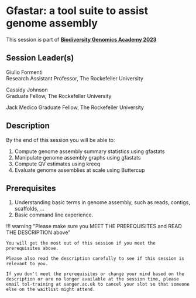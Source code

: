 # Gfastar: a tool suite to assist genome assembly

This session is part of [**Biodiversity Genomics Academy 2023**](https://BGA23.org)

## Session Leader(s)

Giulio Formenti  
Research Assistant Professor, The Rockefeller University

Cassidy Johnson  
Graduate Fellow, The Rockefeller University

Jack Medico
Graduate Fellow, The Rockefeller University

## Description

By the end of this session you will be able to:

1. Compute genome assembly summary statistics using gfastats
2. Manipulate genome assembly graphs using gfastats
3. Compute QV estimates using kreeq
4. Evaluate genome assemblies at scale using Buttercup

## Prerequisites

1. Understanding basic terms in genome assembly, such as reads, contigs, scaffolds, ...
2. Basic command line experience.

!!! warning "Please make sure you MEET THE PREREQUISITES and READ THE DESCRIPTION above"

    You will get the most out of this session if you meet the prerequisites above.

    Please also read the description carefully to see if this session is relevant to you.
    
    If you don't meet the prerequisites or change your mind based on the description or are no longer available at the session time, please email tol-training at sanger.ac.uk to cancel your slot so that someone else on the waitlist might attend.

